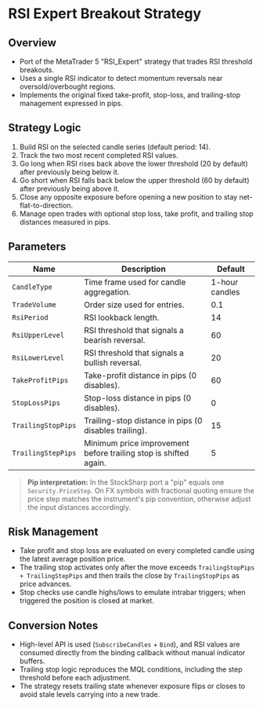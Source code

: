 # RSI Expert Breakout Strategy

## Overview
- Port of the MetaTrader 5 "RSI_Expert" strategy that trades RSI threshold breakouts.
- Uses a single RSI indicator to detect momentum reversals near oversold/overbought regions.
- Implements the original fixed take-profit, stop-loss, and trailing-stop management expressed in pips.

## Strategy Logic
1. Build RSI on the selected candle series (default period: 14).
2. Track the two most recent completed RSI values.
3. Go long when RSI rises back above the lower threshold (20 by default) after previously being below it.
4. Go short when RSI falls back below the upper threshold (60 by default) after previously being above it.
5. Close any opposite exposure before opening a new position to stay net-flat-to-direction.
6. Manage open trades with optional stop loss, take profit, and trailing stop distances measured in pips.

## Parameters
| Name | Description | Default |
| ---- | ----------- | ------- |
| `CandleType` | Time frame used for candle aggregation. | 1-hour candles |
| `TradeVolume` | Order size used for entries. | 0.1 |
| `RsiPeriod` | RSI lookback length. | 14 |
| `RsiUpperLevel` | RSI threshold that signals a bearish reversal. | 60 |
| `RsiLowerLevel` | RSI threshold that signals a bullish reversal. | 20 |
| `TakeProfitPips` | Take-profit distance in pips (0 disables). | 60 |
| `StopLossPips` | Stop-loss distance in pips (0 disables). | 0 |
| `TrailingStopPips` | Trailing-stop distance in pips (0 disables trailing). | 15 |
| `TrailingStepPips` | Minimum price improvement before trailing stop is shifted again. | 5 |

> **Pip interpretation:** In the StockSharp port a "pip" equals one `Security.PriceStep`. On FX symbols with fractional quoting ensure the price step matches the instrument's pip convention, otherwise adjust the input distances accordingly.

## Risk Management
- Take profit and stop loss are evaluated on every completed candle using the latest average position price.
- The trailing stop activates only after the move exceeds `TrailingStopPips + TrailingStepPips` and then trails the close by `TrailingStopPips` as price advances.
- Stop checks use candle highs/lows to emulate intrabar triggers; when triggered the position is closed at market.

## Conversion Notes
- High-level API is used (`SubscribeCandles` + `Bind`), and RSI values are consumed directly from the binding callback without manual indicator buffers.
- Trailing stop logic reproduces the MQL conditions, including the step threshold before each adjustment.
- The strategy resets trailing state whenever exposure flips or closes to avoid stale levels carrying into a new trade.
